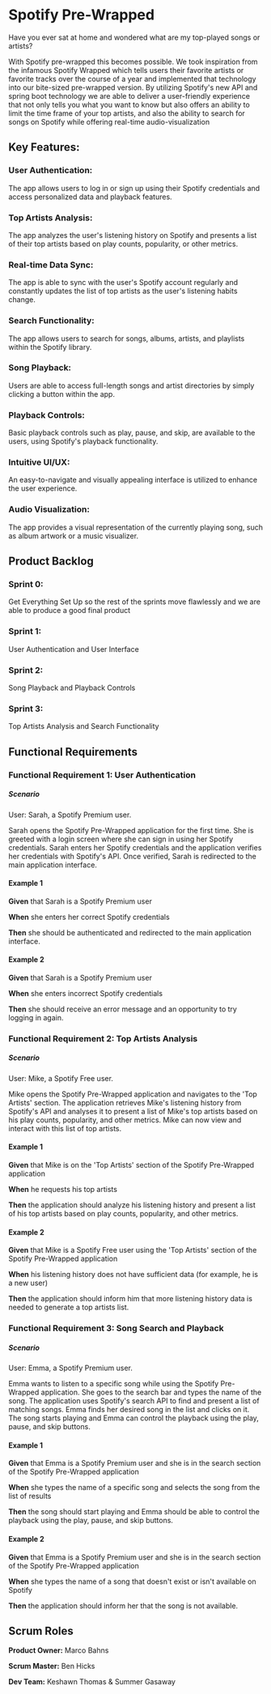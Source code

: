 # Spotify Pre-Wrapped
Have you ever sat at home and wondered what are my top-played songs or artists?

With Spotify pre-wrapped this becomes possible. We took inspiration from the infamous Spotify Wrapped which tells users their favorite artists or favorite tracks over the course of a year and implemented that technology into our bite-sized pre-wrapped version. By utilizing Spotify's new API and spring boot technology we are able to deliver a user-friendly experience that not only tells you what you want to know but  also offers an ability to limit the time frame of your top artists, and also the ability to search for songs on Spotify while offering real-time audio-visualization


## Key Features:
### **User Authentication:** 
The app allows users to log in or sign up using their Spotify credentials and access personalized data and playback features.

### **Top Artists Analysis:** 
The app analyzes the user's listening history on Spotify and presents a list of their top artists based on play counts, popularity, or other metrics.

### **Real-time Data Sync:** 
The app is able to sync with the user's Spotify account regularly and constantly updates the list of top artists as the user's listening habits change.

### **Search Functionality:** 
The app allows users to search for songs, albums, artists, and playlists within the Spotify library.

### **Song Playback:** 
Users are able to access full-length songs and artist directories by simply clicking a button within the app.

### **Playback Controls:** 
Basic playback controls such as play, pause, and skip, are available to the users, using Spotify's playback functionality.

### **Intuitive UI/UX:** 
An easy-to-navigate and visually appealing interface is utilized to enhance the user experience.

### **Audio Visualization:** 
The app provides a visual representation of the currently playing song, such as album artwork or a music visualizer.

## Product Backlog
### Sprint 0:
Get Everything Set Up so the rest of the sprints move flawlessly and we are able to produce a good final product

### Sprint 1:
User Authentication and User Interface

### Sprint 2:
Song Playback and Playback Controls

### Sprint 3:
Top Artists Analysis and Search Functionality

## Functional Requirements
### Functional Requirement 1: User Authentication
##### Scenario
User: Sarah, a Spotify Premium user.

Sarah opens the Spotify Pre-Wrapped application for the first time. She is greeted with a login screen where she can sign in using her 
Spotify credentials. Sarah enters her Spotify credentials and the application verifies her credentials with Spotify's API. Once verified, 
Sarah is redirected to the main application interface.

#### Example 1
**Given** that Sarah is a Spotify Premium user

**When** she enters her correct Spotify credentials

**Then** she should be authenticated and redirected to the main application interface.

#### Example 2
**Given** that Sarah is a Spotify Premium user

**When** she enters incorrect Spotify credentials

**Then** she should receive an error message and an opportunity to try logging in again.

### Functional Requirement 2: Top Artists Analysis
##### Scenario
User: Mike, a Spotify Free user.

Mike opens the Spotify Pre-Wrapped application and navigates to the 'Top Artists' section. The application retrieves 
Mike's listening history from Spotify's API and analyses it to present a list of Mike's top artists based on his play counts, 
popularity, and other metrics. Mike can now view and interact with this list of top artists.

#### Example 1
**Given** that Mike is on the 'Top Artists' section of the Spotify Pre-Wrapped application

**When** he requests his top artists

**Then** the application should analyze his listening history and present a list of his top artists based on play counts, popularity, and other metrics.

#### Example 2
**Given** that Mike is a Spotify Free user using the 'Top Artists' section of the Spotify Pre-Wrapped application

**When** his listening history does not have sufficient data (for example, he is a new user)

**Then** the application should inform him that more listening history data is needed to generate a top artists list.

### Functional Requirement 3: Song Search and Playback
##### Scenario
User: Emma, a Spotify Premium user.

Emma wants to listen to a specific song while using the Spotify Pre-Wrapped application. She goes to the search bar and types the name of the song. 
The application uses Spotify's search API to find and present a list of matching songs. Emma finds her desired song in the list and clicks on it. 
The song starts playing and Emma can control the playback using the play, pause, and skip buttons.

#### Example 1
**Given** that Emma is a Spotify Premium user and she is in the search section of the Spotify Pre-Wrapped application

**When** she types the name of a specific song and selects the song from the list of results

**Then** the song should start playing and Emma should be able to control the playback using the play, pause, and skip buttons.

#### Example 2
**Given** that Emma is a Spotify Premium user and she is in the search section of the Spotify Pre-Wrapped application

**When** she types the name of a song that doesn't exist or isn't available on Spotify

**Then** the application should inform her that the song is not available.

## Scrum Roles
**Product Owner:** Marco Bahns

**Scrum Master:** Ben Hicks

**Dev Team:** Keshawn Thomas & Summer Gasaway
